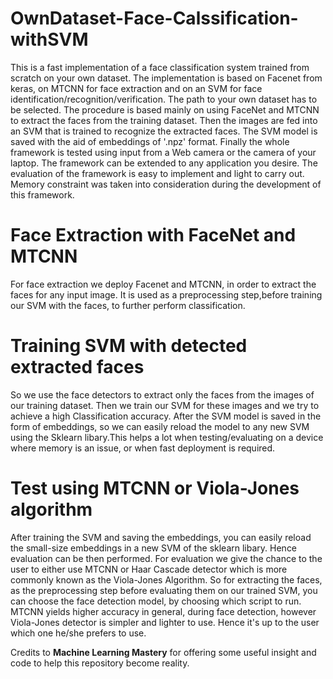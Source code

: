# OwnDataset-Face-Calssification-withSVM
This is a fast implementation of a face classification system trained from scratch on your own dataset. The implementation is based on Facenet from keras, on MTCNN for face extraction and on an SVM for face identification/recognition/verification. The path to your own dataset has to be selected. The procedure is based mainly on using FaceNet and MTCNN to extract the faces from the training dataset. Then the images are fed into an SVM that is trained to recognize the extracted faces. The SVM model is saved with the aid of embeddings of '.npz' format. Finally the whole framework is tested using input from a Web camera or the camera of your laptop. The framework can be extended to any application you desire. The evaluation of the framework is easy to implement and light to carry out. Memory constraint was taken into consideration during the development of this framework. 

# Face Extraction with FaceNet and MTCNN
For face extraction we deploy Facenet and MTCNN, in order to extract the faces for any input image. It is used as a preprocessing step,before training our SVM with the faces, to further perform classification.

# Training SVM with detected extracted faces
So we use the face detectors to extract only the faces from the images of our training dataset. Then we train our SVM for these images and we try to achieve a high Classification accuracy. After the SVM model is saved in the form of embeddings, so we can easily reload the model to any new SVM using the Sklearn libary.This helps a lot when testing/evaluating on a device where memory is an issue, or when fast deployment is required.

# Test using MTCNN or Viola-Jones algorithm
After training the SVM and saving the embeddings, you can easily reload the small-size embeddings in a new SVM of the sklearn libary. Hence evaluation can be then performed. For evaluation we give the chance to the user to either use MTCNN or Haar Cascade detector which is more commonly known as the Viola-Jones Algorithm. So for extracting the faces, as the preprocessing step before evaluating them on our trained SVM, you can choose the face detection model, by choosing which script to run. MTCNN yields higher accuracy in general, during face detection, however Viola-Jones detector is simpler and lighter to use. Hence it's up to the user which one he/she prefers to use.


Credits to **Machine Learning Mastery** for offering some useful insight and code to help this repository become reality.
